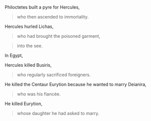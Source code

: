 Philoctetes built a pyre for Hercules,

>who then ascended to immortality.

Hercules hurled Lichas, 

>who had brought the poisoned garment, 

>into the see.

In Egypt, 

Hercules killed Busiris, 

>who regularly sacrificed foreigners.

He killed the Centaur Eurytion because he wanted to marry Deianira,

>who was his fiancée.

He killed Eurytion, 

>whose daughter he had asked to marry.
